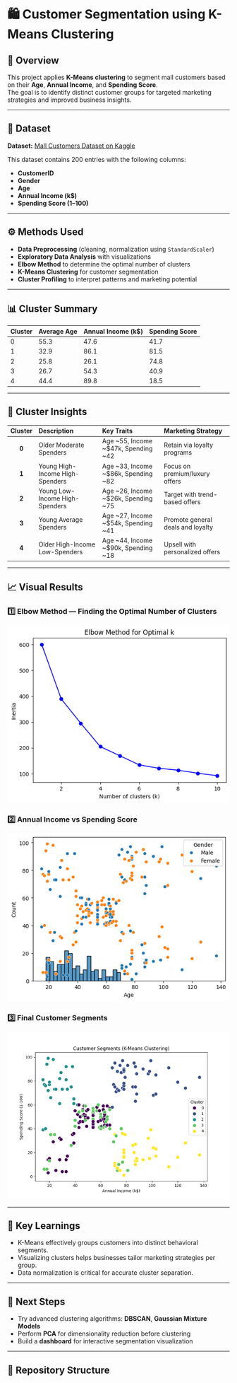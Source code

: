 # 🛍️ Customer Segmentation using K-Means Clustering

## 📘 Overview
This project applies **K-Means clustering** to segment mall customers based on their **Age**, **Annual Income**, and **Spending Score**.  
The goal is to identify distinct customer groups for targeted marketing strategies and improved business insights.

---

## 🧩 Dataset
**Dataset:** [Mall Customers Dataset on Kaggle](https://www.kaggle.com/datasets/vjchoudhary7/customer-segmentation-tutorial)

This dataset contains 200 entries with the following columns:
- **CustomerID**
- **Gender**
- **Age**
- **Annual Income (k$)**
- **Spending Score (1–100)**

---

## ⚙️ Methods Used
- **Data Preprocessing** (cleaning, normalization using `StandardScaler`)
- **Exploratory Data Analysis** with visualizations
- **Elbow Method** to determine the optimal number of clusters
- **K-Means Clustering** for customer segmentation
- **Cluster Profiling** to interpret patterns and marketing potential

---

## 📊 Cluster Summary

| Cluster | Average Age | Annual Income (k$) | Spending Score |
|----------|--------------|-------------------|----------------|
| 0 | 55.3 | 47.6 | 41.7 |
| 1 | 32.9 | 86.1 | 81.5 |
| 2 | 25.8 | 26.1 | 74.8 |
| 3 | 26.7 | 54.3 | 40.9 |
| 4 | 44.4 | 89.8 | 18.5 |

---

## 🧠 Cluster Insights

| Cluster | Description | Key Traits | Marketing Strategy |
|:--:|:--|:--|:--|
| **0** | Older Moderate Spenders | Age ~55, Income ~$47k, Spending ~42 | Retain via loyalty programs |
| **1** | Young High-Income High-Spenders | Age ~33, Income ~$86k, Spending ~82 | Focus on premium/luxury offers |
| **2** | Young Low-Income High-Spenders | Age ~26, Income ~$26k, Spending ~75 | Target with trend-based offers |
| **3** | Young Average Spenders | Age ~27, Income ~$54k, Spending ~41 | Promote general deals and loyalty |
| **4** | Older High-Income Low-Spenders | Age ~44, Income ~$90k, Spending ~18 | Upsell with personalized offers |

---

## 📈 Visual Results

### 1️⃣ Elbow Method — Finding the Optimal Number of Clusters
![Elbow Method](Elbow_Method.png)

### 2️⃣ Annual Income vs Spending Score
![Annual Income vs Spending Score](Annual_Income_Spending_Score.png)

### 3️⃣ Final Customer Segments
![Customer Segments](Customer_Segments.png)

---

## 🧾 Key Learnings
- K-Means effectively groups customers into distinct behavioral segments.  
- Visualizing clusters helps businesses tailor marketing strategies per group.  
- Data normalization is critical for accurate cluster separation.  

---

## 🚀 Next Steps
- Try advanced clustering algorithms: **DBSCAN**, **Gaussian Mixture Models**
- Perform **PCA** for dimensionality reduction before clustering
- Build a **dashboard** for interactive segmentation visualization

---

## 📂 Repository Structure
